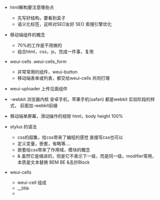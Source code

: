 - html解构要注意哪些点
    - 先写好结构，要看到盒子
    - 语义化标签，这样对SEO友好
        SEO 索搜引擎优化 

- 移动端组件的概念
    - 70%的工作是不用做的  
    - 组合html，css，js，完成一件事，复用
- weui-cells  .weui-cells_form 
    - 非常常用的组件，weui-button 
    - 移动端表单或列表，都交给weui-cells 共同打理

- weui-uploader 上传见面组件
- -webkit 浏览器内核 
    安卓手机，苹果手机(safari) 都是webkit
    实验阶段的样式， 前面加-webkit前缀
- 移动端单屏幕，滑动操作的规矩 
    html，body height 100%

- stylus 的语法
    - css的超集，给css带来了编程的感觉
        直接写css也可以
    - 定义变量，嵌套，省略等....
    - 嵌套给css带来了作用域，模块的概念
    - & 虽然它是缩进的，但是它不表示下一级，而是同一级，modifier常用，本质是文本替换 BEM  BE &去抄Block

- weui-cells
    - weui-cell 组成
    - __title
    - 